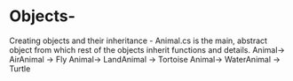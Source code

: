 # Objects-
 Creating objects and their inheritance - Animal.cs is the main, abstract object from which rest of the objects inherit functions and details.
 Animal-> AirAnimal -> Fly
 Animal-> LandAnimal -> Tortoise
 Animal-> WaterAnimal -> Turtle
